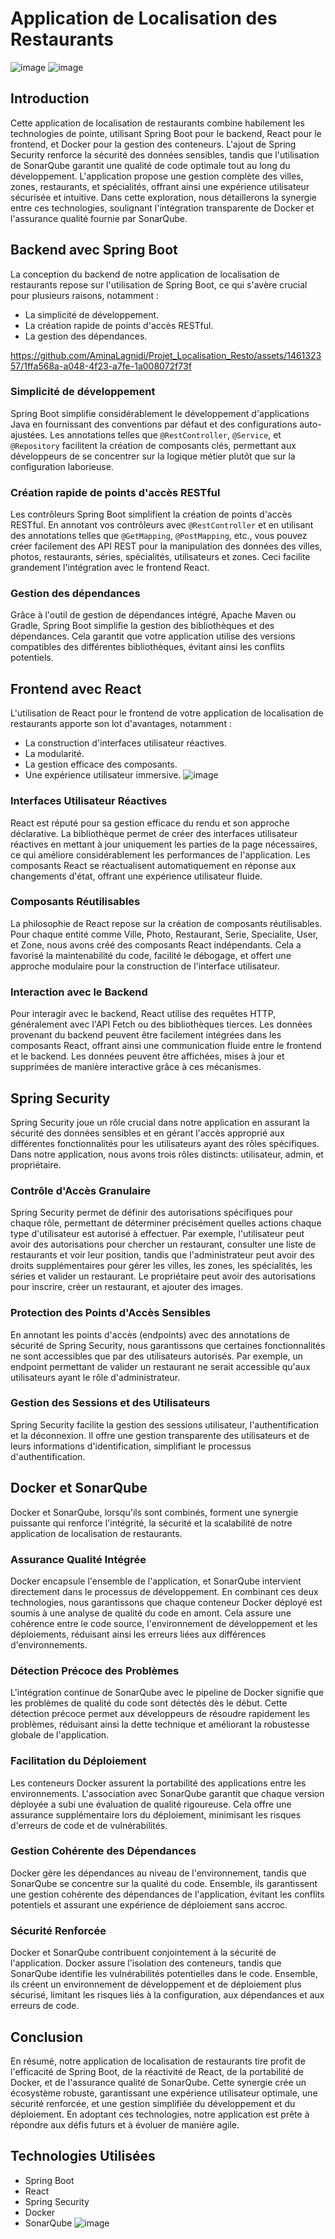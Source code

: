 # Application de Localisation des Restaurants
![image](https://github.com/AminaLagnidi/Projet_Localisation_Resto/assets/146132357/29fe7408-f37f-410b-8cdb-16fab4758796)
![image](https://github.com/AminaLagnidi/Projet_Localisation_Resto/assets/146132357/b68618c1-e639-482b-83bf-9981aac0f94a)


## Introduction
Cette application de localisation de restaurants combine habilement les technologies de pointe, utilisant Spring Boot pour le backend, React pour le frontend, et Docker pour la gestion des conteneurs. L'ajout de Spring Security renforce la sécurité des données sensibles, tandis que l'utilisation de SonarQube garantit une qualité de code optimale tout au long du développement. L'application propose une gestion complète des villes, zones, restaurants, et spécialités, offrant ainsi une expérience utilisateur sécurisée et intuitive. Dans cette exploration, nous détaillerons la synergie entre ces technologies, soulignant l'intégration transparente de Docker et l'assurance qualité fournie par SonarQube.

## Backend avec Spring Boot
La conception du backend de notre application de localisation de restaurants repose sur l'utilisation de Spring Boot, ce qui s'avère crucial pour plusieurs raisons, notamment :
- La simplicité de développement.
- La création rapide de points d'accès RESTful.
- La gestion des dépendances.


https://github.com/AminaLagnidi/Projet_Localisation_Resto/assets/146132357/1ffa568a-a048-4f23-a7fe-1a008072f73f


### Simplicité de développement
Spring Boot simplifie considérablement le développement d'applications Java en fournissant des conventions par défaut et des configurations auto-ajustées. Les annotations telles que `@RestController`, `@Service`, et `@Repository` facilitent la création de composants clés, permettant aux développeurs de se concentrer sur la logique métier plutôt que sur la configuration laborieuse.

### Création rapide de points d'accès RESTful
Les contrôleurs Spring Boot simplifient la création de points d'accès RESTful. En annotant vos contrôleurs avec `@RestController` et en utilisant des annotations telles que `@GetMapping`, `@PostMapping`, etc., vous pouvez créer facilement des API REST pour la manipulation des données des villes, photos, restaurants, séries, spécialités, utilisateurs et zones. Ceci facilite grandement l'intégration avec le frontend React.

### Gestion des dépendances
Grâce à l'outil de gestion de dépendances intégré, Apache Maven ou Gradle, Spring Boot simplifie la gestion des bibliothèques et des dépendances. Cela garantit que votre application utilise des versions compatibles des différentes bibliothèques, évitant ainsi les conflits potentiels.

## Frontend avec React
L'utilisation de React pour le frontend de votre application de localisation de restaurants apporte son lot d'avantages, notamment :
- La construction d'interfaces utilisateur réactives.
- La modularité.
- La gestion efficace des composants.
- Une expérience utilisateur immersive.
![image](https://github.com/AminaLagnidi/Projet_Localisation_Resto/assets/146132357/bb3ad1f5-4293-4721-a434-2f66f6cb6b33)

### Interfaces Utilisateur Réactives
React est réputé pour sa gestion efficace du rendu et son approche déclarative. La bibliothèque permet de créer des interfaces utilisateur réactives en mettant à jour uniquement les parties de la page nécessaires, ce qui améliore considérablement les performances de l'application. Les composants React se réactualisent automatiquement en réponse aux changements d'état, offrant une expérience utilisateur fluide.

### Composants Réutilisables
La philosophie de React repose sur la création de composants réutilisables. Pour chaque entité comme Ville, Photo, Restaurant, Serie, Specialite, User, et Zone, nous avons créé des composants React indépendants. Cela a favorisé la maintenabilité du code, facilité le débogage, et offert une approche modulaire pour la construction de l'interface utilisateur.

### Interaction avec le Backend
Pour interagir avec le backend, React utilise des requêtes HTTP, généralement avec l'API Fetch ou des bibliothèques tierces. Les données provenant du backend peuvent être facilement intégrées dans les composants React, offrant ainsi une communication fluide entre le frontend et le backend. Les données peuvent être affichées, mises à jour et supprimées de manière interactive grâce à ces mécanismes.

## Spring Security
Spring Security joue un rôle crucial dans notre application en assurant la sécurité des données sensibles et en gérant l'accès approprié aux différentes fonctionnalités pour les utilisateurs ayant des rôles spécifiques. Dans notre application, nous avons trois rôles distincts: utilisateur, admin, et propriétaire.

### Contrôle d'Accès Granulaire
Spring Security permet de définir des autorisations spécifiques pour chaque rôle, permettant de déterminer précisément quelles actions chaque type d'utilisateur est autorisé à effectuer. Par exemple, l'utilisateur peut avoir des autorisations pour chercher un restaurant, consulter une liste de restaurants et voir leur position, tandis que l'administrateur peut avoir des droits supplémentaires pour gérer les villes, les zones, les spécialités, les séries et valider un restaurant. Le propriétaire peut avoir des autorisations pour inscrire, créer un restaurant, et ajouter des images.

### Protection des Points d'Accès Sensibles
En annotant les points d'accès (endpoints) avec des annotations de sécurité de Spring Security, nous garantissons que certaines fonctionnalités ne sont accessibles que par des utilisateurs autorisés. Par exemple, un endpoint permettant de valider un restaurant ne serait accessible qu'aux utilisateurs ayant le rôle d'administrateur.

### Gestion des Sessions et des Utilisateurs
Spring Security facilite la gestion des sessions utilisateur, l'authentification et la déconnexion. Il offre une gestion transparente des utilisateurs et de leurs informations d'identification, simplifiant le processus d'authentification.

## Docker et SonarQube
Docker et SonarQube, lorsqu'ils sont combinés, forment une synergie puissante qui renforce l'intégrité, la sécurité et la scalabilité de notre application de localisation de restaurants.

### Assurance Qualité Intégrée
Docker encapsule l'ensemble de l'application, et SonarQube intervient directement dans le processus de développement. En combinant ces deux technologies, nous garantissons que chaque conteneur Docker déployé est soumis à une analyse de qualité du code en amont. Cela assure une cohérence entre le code source, l'environnement de développement et les déploiements, réduisant ainsi les erreurs liées aux différences d'environnements.

### Détection Précoce des Problèmes
L'intégration continue de SonarQube avec le pipeline de Docker signifie que les problèmes de qualité du code sont détectés dès le début. Cette détection précoce permet aux développeurs de résoudre rapidement les problèmes, réduisant ainsi la dette technique et améliorant la robustesse globale de l'application.

### Facilitation du Déploiement
Les conteneurs Docker assurent la portabilité des applications entre les environnements. L'association avec SonarQube garantit que chaque version déployée a subi une évaluation de qualité rigoureuse. Cela offre une assurance supplémentaire lors du déploiement, minimisant les risques d'erreurs de code et de vulnérabilités.

### Gestion Cohérente des Dépendances
Docker gère les dépendances au niveau de l'environnement, tandis que SonarQube se concentre sur la qualité du code. Ensemble, ils garantissent une gestion cohérente des dépendances de l'application, évitant les conflits potentiels et assurant une expérience de déploiement sans accroc.

### Sécurité Renforcée
Docker et SonarQube contribuent conjointement à la sécurité de l'application. Docker assure l'isolation des conteneurs, tandis que SonarQube identifie les vulnérabilités potentielles dans le code. Ensemble, ils créent un environnement de développement et de déploiement plus sécurisé, limitant les risques liés à la configuration, aux dépendances et aux erreurs de code.

## Conclusion
En résumé, notre application de localisation de restaurants tire profit de l'efficacité de Spring Boot, de la réactivité de React, de la portabilité de Docker, et de l'assurance qualité de SonarQube. Cette synergie crée un écosystème robuste, garantissant une expérience utilisateur optimale, une sécurité renforcée, et une gestion simplifiée du développement et du déploiement. En adoptant ces technologies, notre application est prête à répondre aux défis futurs et à évoluer de manière agile.

## Technologies Utilisées
- Spring Boot
- React
- Spring Security
- Docker
- SonarQube
![image](https://github.com/AminaLagnidi/Projet_Localisation_Resto/assets/146132357/6af84473-61d6-4f3f-90cb-951168791ab3)
